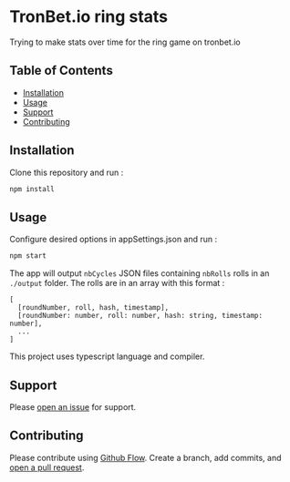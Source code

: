 # TronBet.io ring stats

Trying to make stats over time for the ring game on tronbet.io

## Table of Contents

- [Installation](#installation)
- [Usage](#usage)
- [Support](#support)
- [Contributing](#contributing)

## Installation

Clone this repository and run :

```sh
npm install
```

## Usage

Configure desired options in appSettings.json and run :

```sh
npm start
```

The app will output `nbCycles` JSON files containing `nbRolls` rolls in an `./output` folder.
The rolls are in an array with this format :
```
[
  [roundNumber, roll, hash, timestamp],
  [roundNumber: number, roll: number, hash: string, timestamp: number],
  ...
]
```

This project uses typescript language and compiler.

## Support

Please [open an issue](https://github.com/drumline18/tb-ring-stats/issues/new) for support.

## Contributing

Please contribute using [Github Flow](https://guides.github.com/introduction/flow/). Create a branch, add commits, and [open a pull request](https://github.com/drumline18/tb-ring-stats/compare/).